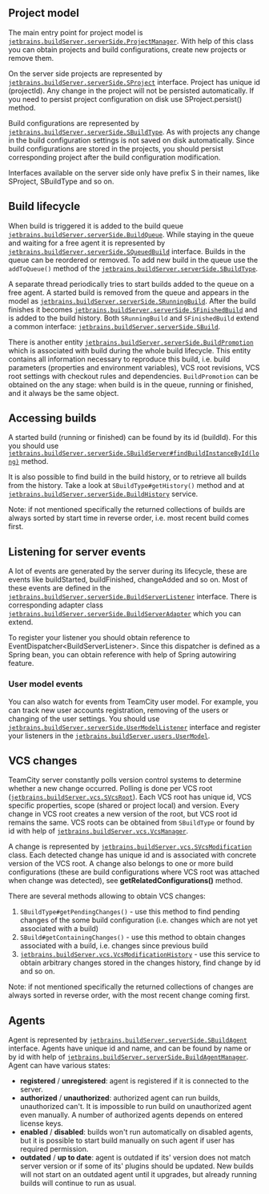 [//]: # (title: Server-side Object Model)
[//]: # (auxiliary-id: Server-side+Object+Model.html)



## Project model

The main entry point for project model is [`jetbrains.buildServer.serverSide.ProjectManager`](http://javadoc.jetbrains.net/teamcity/openapi/current/jetbrains/buildServer/serverSide/ProjectManager.html). With help of this class you can obtain projects and build configurations, create new projects or remove them.

On the server side projects are represented by [`jetbrains.buildServer.serverSide.SProject`](http://javadoc.jetbrains.net/teamcity/openapi/current/jetbrains/buildServer/serverSide/SProject.html) interface. Project has unique id (projectId). Any change in the project will not be persisted automatically. If you need to persist project configuration on disk use SProject.persist() method.

Build configurations are represented by [`jetbrains.buildServer.serverSide.SBuildType`](http://javadoc.jetbrains.net/teamcity/openapi/current/jetbrains/buildServer/serverSide/SBuildType.html). As with projects any change in the build configuration settings is not saved on disk automatically. Since build configurations are stored in the projects, you should persist corresponding project after the build configuration modification.

<note>

Interfaces available on the server side only have prefix S in their names, like SProject, SBuildType and so on.
</note>

## Build lifecycle

When build is triggered it is added to the build queue [`jetbrains.buildServer.serverSide.BuildQueue`](http://javadoc.jetbrains.net/teamcity/openapi/current/jetbrains/buildServer/serverSide/BuildQueue.html). While staying in the queue and waiting for a free agent it is represented by [`jetbrains.buildServer.serverSide.SQueuedBuild`](http://javadoc.jetbrains.net/teamcity/openapi/current/jetbrains/buildServer/serverSide/SQueuedBuild.html) interface. Builds in the queue can be reordered or removed. To add new build in the queue use the `addToQueue()` method of the [`jetbrains.buildServer.serverSide.SBuildType`](http://javadoc.jetbrains.net/teamcity/openapi/current/jetbrains/buildServer/serverSide/SBuildType.html).

A separate thread periodically tries to start builds added to the queue on a free agent. A started build is removed from the queue and appears in the model as [`jetbrains.buildServer.serverSide.SRunningBuild`](http://javadoc.jetbrains.net/teamcity/openapi/current/jetbrains/buildServer/serverSide/SRunningBuild.html). After the build finishes it becomes [`jetbrains.buildServer.serverSide.SFinishedBuild`](http://javadoc.jetbrains.net/teamcity/openapi/current/jetbrains/buildServer/serverSide/SFinishedBuild.html) and is added to the build history. Both `SRunningBuild` and `SFinishedBuild` extend a common interface: [`jetbrains.buildServer.serverSide.SBuild`](http://javadoc.jetbrains.net/teamcity/openapi/current/jetbrains/buildServer/serverSide/SBuild.html).

There is another entity [`jetbrains.buildServer.serverSide.BuildPromotion`](http://javadoc.jetbrains.net/teamcity/openapi/current/jetbrains/buildServer/serverSide/BuildPromotion.html) which is associated with build during the whole build lifecycle. This entity contains all information necessary to reproduce this build, i.e. build parameters (properties and environment variables), VCS root revisions, VCS root settings with checkout rules and dependencies. `BuildPromotion` can be obtained on the any stage: when build is in the queue, running or finished, and it always be the same object.

## Accessing builds

A started build (running or finished) can be found by its id (buildId). For this you should use [`jetbrains.buildServer.serverSide.SBuildServer#findBuildInstanceById(long)`](http://javadoc.jetbrains.net/teamcity/openapi/current/jetbrains/buildServer/serverSide/SBuildServer.html#findBuildInstanceById(long)) method.

It is also possible to find build in the build history, or to retrieve all builds from the history. Take a look at `SBuildType#getHistory()` method and at [`jetbrains.buildServer.serverSide.BuildHistory`](http://javadoc.jetbrains.net/teamcity/openapi/current/jetbrains/buildServer/serverSide/BuildHistory.html) service.

<note>

Note: if not mentioned specifically the returned collections of builds are always sorted by start time in reverse order, i.e. most recent build comes first.
</note>

## Listening for server events

A lot of events are generated by the server during its lifecycle, these are events like buildStarted, buildFinished, changeAdded and so on. Most of these events are defined in the [`jetbrains.buildServer.serverSide.BuildServerListener`](http://javadoc.jetbrains.net/teamcity/openapi/current/jetbrains/buildServer/serverSide/BuildServerListener.html) interface. There is corresponding adapter class [`jetbrains.buildServer.serverSide.BuildServerAdapter`](http://javadoc.jetbrains.net/teamcity/openapi/current/jetbrains/buildServer/serverSide/BuildServerAdapter.html) which you can extend.

To register your listener you should obtain reference to EventDispatcher&lt;BuildServerListener&gt;. Since this dispatcher is defined as a Spring bean, you can obtain reference with help of Spring autowiring feature.

### User model events

You can also watch for events from TeamCity user model. For example, you can track new user accounts registration, removing of the users or changing of the user settings. You should use [`jetbrains.buildServer.serverSide.UserModelListener`](http://javadoc.jetbrains.net/teamcity/openapi/current/jetbrains/buildServer/serverSide/UserModelListener.html) interface and register your listeners in the [`jetbrains.buildServer.users.UserModel`](http://javadoc.jetbrains.net/teamcity/openapi/current/jetbrains/buildServer/users/UserModel.html).

## VCS changes

TeamCity server constantly polls version control systems to determine whether a new change occurred. Polling is done per VCS root ([`jetbrains.buildServer.vcs.SVcsRoot`](http://javadoc.jetbrains.net/teamcity/openapi/current/jetbrains/buildServer/vcs/SVcsRoot.html)). Each VCS root has unique id, VCS specific properties, scope (shared or project local) and version. Every change in VCS root creates a new version of the root, but VCS root id remains the same. VCS roots can be obtained from `SBuildType` or found by id with help of [`jetbrains.buildServer.vcs.VcsManager`](http://javadoc.jetbrains.net/teamcity/openapi/current/jetbrains/buildServer/vcs/VcsManager.html).

A change is represented by [`jetbrains.buildServer.vcs.SVcsModification`](http://javadoc.jetbrains.net/teamcity/openapi/current/jetbrains/buildServer/vcs/SVcsModification.html) class. Each detected change has unique id and is associated with concrete version of the VCS root. A change also belongs to one or more build configurations (these are build configurations where VCS root was attached when change was detected), see __getRelatedConfigurations()__ method.

There are several methods allowing to obtain VCS changes:
1. `SBuildType#getPendingChanges()` \- use this method to find pending changes of the some build configuration (i.e. changes which are not yet associated with a build)
2. `SBuild#getContainingChanges()` \- use this method to obtain changes associated with a build, i.e. changes since previous build
3. [`jetbrains.buildServer.vcs.VcsModificationHistory`](http://javadoc.jetbrains.net/teamcity/openapi/current/jetbrains/buildServer/vcs/VcsModificationHistory.html) \- use this service to obtain arbitrary changes stored in the changes history, find change by id and so on.
<note>

Note: if not mentioned specifically the returned collections of changes are always sorted in reverse order, with the most recent change coming first.
</note>

## Agents

Agent is represented by [`jetbrains.buildServer.serverSide.SBuildAgent`](http://javadoc.jetbrains.net/teamcity/openapi/current/jetbrains/buildServer/serverSide/SBuildAgent.html) interface. Agents have unique id and name, and can be found by name or by id with help of [`jetbrains.buildServer.serverSide.BuildAgentManager`](http://javadoc.jetbrains.net/teamcity/openapi/current/jetbrains/buildServer/serverSide/BuildAgentManager.html). Agent can have various states:
* __registered__ / __unregistered__: agent is registered if it is connected to the server.
* __authorized__ / __unauthorized__: authorized agent can run builds, unauthorized can't. It is impossible to run build on unauthorized agent even manually. A number of authorized agents depends on entered license keys.
* __enabled__ / __disabled__: builds won't run automatically on disabled agents, but it is possible to start build manually on such agent if user has required permission.
* __outdated__ / __up to date__: agent is outdated if its' version does not match server version or if some of its' plugins should be updated. New builds will not start on an outdated agent until it upgrades, but already running builds will continue to run as usual.